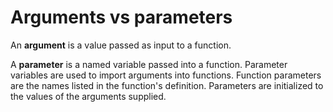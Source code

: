 # Arguments vs parameters

An **argument** is a value passed as input to a function.

A **parameter** is a named variable passed into a function. Parameter variables are used to import arguments into functions. Function parameters are the names listed in the function's definition. Parameters are initialized to the values of the arguments supplied.
